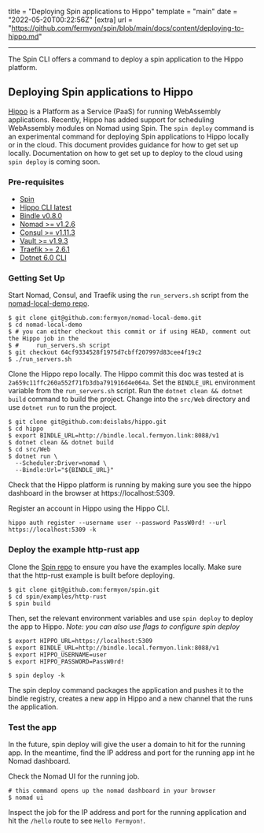title = "Deploying Spin applications to Hippo"
template = "main"
date = "2022-05-20T00:22:56Z"
[extra]
url = "https://github.com/fermyon/spin/blob/main/docs/content/deploying-to-hippo.md"

---

The Spin CLI offers a command to deploy a spin application to the Hippo platform.

## Deploying Spin applications to Hippo

[Hippo](https://github.com/deislabs/hippo) is a Platform as a Service (PaaS) for running WebAssembly applications. Recently,
Hippo has added support for scheduling WebAssembly modules on Nomad using Spin. The
`spin deploy` command is an experimental command for deploying Spin applications to
Hippo locally or in the cloud. This document provides guidance for how to get set up
locally. Documentation on how to get set up to deploy to the cloud using `spin deploy` is
coming soon.

### Pre-requisites

- [Spin](https://github.com/fermyon/spin/releases)
- [Hippo CLI latest](https://github.com/deislabs/hippo-cli)
- [Bindle v0.8.0](https://github.com/deislabs/bindle/releases/tag/v0.8.0)
- [Nomad >= v1.2.6](https://www.nomadproject.io/)
- [Consul >= v1.11.3](https://www.consul.io/)
- [Vault >= v1.9.3](https://www.vaultproject.io/)
- [Traefik >= 2.6.1](https://github.com/traefik/traefik/releases)
- [Dotnet 6.0 CLI](https://dotnet.microsoft.com/en-us/download)

### Getting Set Up

Start Nomad, Consul, and Traefik using the `run_servers.sh` script from the [nomad-local-demo repo](https://github.com/fermyon/nomad-local-demo).

```
$ git clone git@github.com:fermyon/nomad-local-demo.git
$ cd nomad-local-demo
$ # you can either checkout this commit or if using HEAD, comment out the Hippo job in the
$ #     run_servers.sh script
$ git checkout 64cf9334528f1975d7cbff207997d83cee4f19c2
$ ./run_servers.sh
```

Clone the Hippo repo locally. The Hippo commit this doc was tested at is `2a659c11ffc260a552f71fb3dba791916d4e064a`. Set the `BINDLE_URL` environment variable from the `run_servers.sh` script. Run the `dotnet clean && dotnet build` command to build the project. Change into the `src/Web` directory and use `dotnet run` to run the project.

```
$ git clone git@github.com:deislabs/hippo.git
$ cd hippo
$ export BINDLE_URL=http://bindle.local.fermyon.link:8088/v1
$ dotnet clean && dotnet build
$ cd src/Web
$ dotnet run \
  --Scheduler:Driver=nomad \
  --Bindle:Url="${BINDLE_URL}"
```

Check that the Hippo platform is running by making sure you see the hippo dashboard in the browser at https://localhost:5309.

Register an account in Hippo using the Hippo CLI.

```
hippo auth register --username user --password PassW0rd! --url https://localhost:5309 -k
```

### Deploy the example http-rust app

Clone the [Spin repo](https://github.com/fermyon/spin) to ensure you have the examples locally. Make sure that the http-rust example is built before deploying.

```
$ git clone git@github.com:fermyon/spin.git
$ cd spin/examples/http-rust
$ spin build
```

Then, set the relevant environment variables and use `spin deploy` to deploy the app to Hippo. _Note: you can also use flags to configure spin deploy_

```
$ export HIPPO_URL=https://localhost:5309
$ export BINDLE_URL=http://bindle.local.fermyon.link:8088/v1
$ export HIPPO_USERNAME=user
$ export HIPPO_PASSWORD=PassW0rd!

$ spin deploy -k

```

The spin deploy command packages the application and pushes it to the bindle registry, creates a new app in Hippo and a new channel that the runs the application.

### Test the app

In the future, spin deploy will give the user a domain to hit for the running app. In the meantime, find the IP address and port for the running app int he Nomad dashboard.

Check the Nomad UI for the running job.

```
# this command opens up the nomad dashboard in your browser
$ nomad ui
```

Inspect the job for the IP address and port for the running
application and hit the `/hello` route to see `Hello Fermyon!`.
